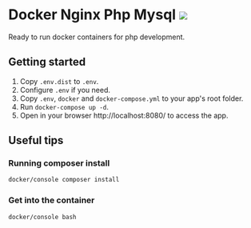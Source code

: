 # Docker Nginx Php Mysql ![](https://api.travis-ci.org/rm-yakovenko/docker-nginx-php-mysql.svg?branch=master)

Ready to run docker containers for php development.

## Getting started

1. Copy `.env.dist` to `.env`.
1. Configure `.env` if you need.
1. Copy `.env`, `docker` and `docker-compose.yml` to your app's root folder.
1. Run `docker-compose up -d`.
1. Open in your browser http://localhost:8080/ to access the app.

## Useful tips

### Running composer install

```sh
docker/console composer install
```

### Get into the container

```sh
docker/console bash
```

